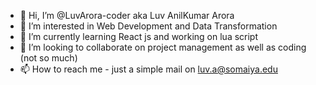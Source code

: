 - 👋 Hi, I’m @LuvArora-coder aka Luv AnilKumar Arora
- 👀 I’m interested in Web Development and Data Transformation
- 🌱 I’m currently learning React js and working on lua script
- 💞️ I’m looking to collaborate on project management as well as coding (not so much)
- 📫 How to reach me - just a simple mail on luv.a@somaiya.edu

<!---
LuvArora-coder/LuvArora-coder is a ✨ special ✨ repository because its `README.md` (this file) appears on your GitHub profile.
You can click the Preview link to take a look at your changes.
--->
